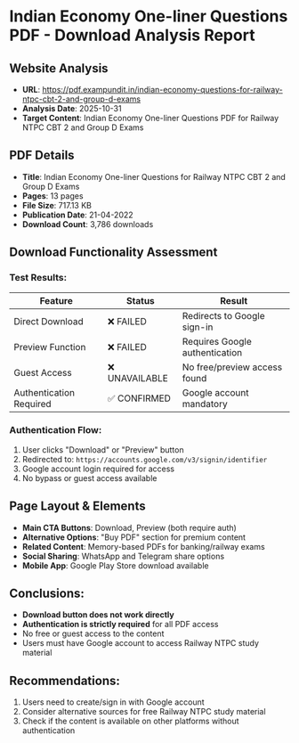 # Indian Economy One-liner Questions PDF - Download Analysis Report

## Website Analysis
- **URL**: https://pdf.exampundit.in/indian-economy-questions-for-railway-ntpc-cbt-2-and-group-d-exams
- **Analysis Date**: 2025-10-31
- **Target Content**: Indian Economy One-liner Questions PDF for Railway NTPC CBT 2 and Group D Exams

## PDF Details
- **Title**: Indian Economy One-liner Questions for Railway NTPC CBT 2 and Group D Exams
- **Pages**: 13 pages
- **File Size**: 717.13 KB
- **Publication Date**: 21-04-2022
- **Download Count**: 3,786 downloads

## Download Functionality Assessment

### Test Results:
| Feature | Status | Result |
|---------|--------|--------|
| Direct Download | ❌ FAILED | Redirects to Google sign-in |
| Preview Function | ❌ FAILED | Requires Google authentication |
| Guest Access | ❌ UNAVAILABLE | No free/preview access found |
| Authentication Required | ✅ CONFIRMED | Google account mandatory |

### Authentication Flow:
1. User clicks "Download" or "Preview" button
2. Redirected to: `https://accounts.google.com/v3/signin/identifier`
3. Google account login required for access
4. No bypass or guest access available

## Page Layout & Elements
- **Main CTA Buttons**: Download, Preview (both require auth)
- **Alternative Options**: "Buy PDF" section for premium content
- **Related Content**: Memory-based PDFs for banking/railway exams
- **Social Sharing**: WhatsApp and Telegram share options
- **Mobile App**: Google Play Store download available

## Conclusions:
- **Download button does not work directly**
- **Authentication is strictly required** for all PDF access
- No free or guest access to the content
- Users must have Google account to access Railway NTPC study material

## Recommendations:
1. Users need to create/sign in with Google account
2. Consider alternative sources for free Railway NTPC study material
3. Check if the content is available on other platforms without authentication